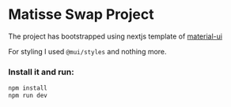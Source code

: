 #  Matisse Swap Project

The project has bootstrapped using nextjs template of  [material-ui](https://mui.com/getting-started/example-projects/#heading-official-examples)

For styling I used `@mui/styles` and nothing more. 

### Install it and run:

```sh
npm install
npm run dev
```

